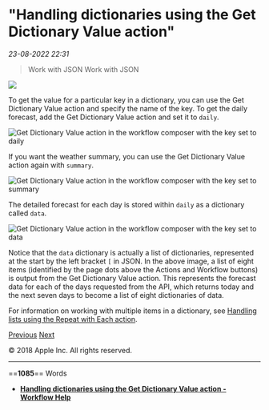 # "Handling dictionaries using the Get Dictionary Value action"

*23-08-2022 22:31* 

> Work with JSON
Work with JSON

![](https://help.apple.com/workflow/en.lproj/GlobalArt/AppIconDefault_Workflow.png)

To get the value for a particular key in a dictionary, you can use the Get Dictionary Value action and specify the name of the key. To get the daily forecast, add the Get Dictionary Value action and set it to `daily`.

![Get Dictionary Value action in the workflow composer with the key set to daily](https://help.apple.com/workflow/en.lproj/Art/S0251_DarkSkyExample06.png)

If you want the weather summary, you can use the Get Dictionary Value action again with `summary`.

![Get Dictionary Value action in the workflow composer with the key set to summary](https://help.apple.com/workflow/en.lproj/Art/S0252_DarkSkyExample07.png)

The detailed forecast for each day is stored within `daily` as a dictionary called `data`.

![Get Dictionary Value action in the workflow composer with the key set to data](https://help.apple.com/workflow/en.lproj/Art/S0253_DarkSkyExample08.png)

Notice that the `data` dictionary is actually a list of dictionaries, represented at the start by the left bracket `[` in JSON. In the above image, a list of eight items (identified by the page dots above the Actions and Workflow buttons) is output from the Get Dictionary Value action. This represents the forecast data for each of the days requested from the API, which returns today and the next seven days to become a list of eight dictionaries of data.

For information on working with multiple items in a dictionary, see [Handling lists using the Repeat with Each action](https://help.apple.com/workflow/#/apd9ba41d21b).

[Previous](https://help.apple.com/workflow/#/apdde2dfe749) [Next](https://help.apple.com/workflow/#/apd9ba41d21b)

© 2018 Apple Inc. All rights reserved.
***

==**1085**== Words

- **[Handling dictionaries using the Get Dictionary Value action - Workflow Help](https://help.apple.com/workflow/#/apdf01294032)**